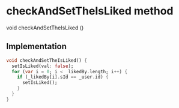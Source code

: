 


# checkAndSetTheIsLiked method








void checkAndSetTheIsLiked
()








## Implementation

```dart
void checkAndSetTheIsLiked() {
  setIsLiked(val: false);
  for (var i = 0; i < _likedBy.length; i++) {
    if (_likedBy[i].sId == _user.id) {
      setIsLiked();
    }
  }
}
```







